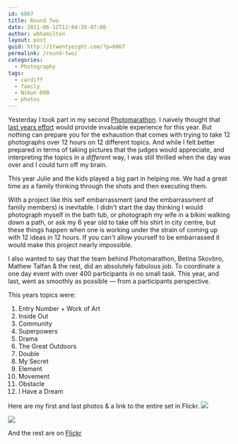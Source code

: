 ```yaml
---
id: 6067
title: Round Two
date: 2011-06-12T12:04:35-07:00
author: wbhamilton
layout: post
guid: http://1twentyeight.com/?p=6067
permalink: /round-two/
categories:
  - Photography
tags:
  - cardiff
  - family
  - Nikon D90
  - photos
---
```

Yesterday I took part in my second [Photomarathon](http://www.photomarathon.co.uk/). I naively thought that [last years effort](http://1twentyeight.com/2010/06/13/twelve-in-twelve/) would provide invaluable experience for this year. But nothing can prepare you for the exhaustion that comes with trying to take 12 photographs over 12 hours on 12 different topics. And while I felt better prepared in terms of taking pictures that the judges would appreciate, and interpreting the topics in a _different_ way, I was still thrilled when the day was over and I could turn off my brain.

This year Julie and the kids played a big part in helping me. We had a great time as a family thinking through the shots and then executing them.

With a project like this self embarrassment (and the embarrassment of family members) is inevitable. I didn't start the day thinking I would photograph myself in the bath tub, or photograph my wife in a bikini walking down a path, or ask my 6 year old to take off his shirt in city centre, but these things happen when one is working under the strain of coming up with 12 ideas in 12 hours. If you can't allow yourself to be embarrassed it would make this project nearly impossible.

I also wanted to say that the team behind Photomarathon, Betina Skovbro, Mathew Talfan & the rest, did an absolutely fabulous job. To coordinate a one day event with over 400 participants in no small task. This year, and last, went as smoothly as possible — from a participants perspective.

This years topics were:
1. Entry Number + Work of Art
2. Inside Out
3. Community
4. Superpowers
5. Drama
6. The Great Outdoors
7. Double
8. My Secret
9. Element
10. Movement
11. Obstacle
12. I Have a Dream

Here are my first and last photos & a link to the entire set in Flickr.
<img src="http://1twentyeight.com/wp-content/uploads/2011/06/DSC_0011.jpg"  />

<img src="http://1twentyeight.com/wp-content/uploads/2011/06/DSC_0368.jpg" />

And the rest are on [Flickr](http://d.pr/GzHQ)
